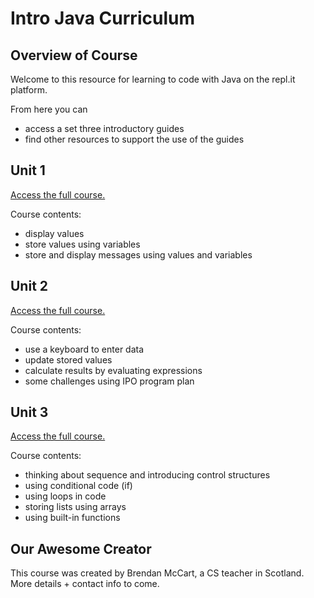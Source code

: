 # **Intro Java Curriculum**

## **Overview of Course**
Welcome to this resource for learning to code with Java on the repl.it platform.

From here you can
- access a set three introductory guides
- find other resources to support the use of the guides

## **Unit 1**
[Access the full course.](https://docs.repl.it/curriculum/introJava1)

Course contents:
- display values
- store values using variables
- store and display messages using values and variables

## **Unit 2**
[Access the full course.](https://docs.repl.it/curriculum/introJava2)

Course contents:
- use a keyboard to enter data 
- update stored values
- calculate results by evaluating expressions
- some challenges using IPO program plan

## **Unit 3**
[Access the full course.](https://docs.repl.it/curriculum/introJava3)

Course contents:
- thinking about sequence and introducing control structures
- using conditional code (if)
- using loops in code
- storing lists using arrays
- using built-in functions

## **Our Awesome Creator**

This course was created by Brendan McCart, a CS teacher in Scotland. More details + contact info to come.